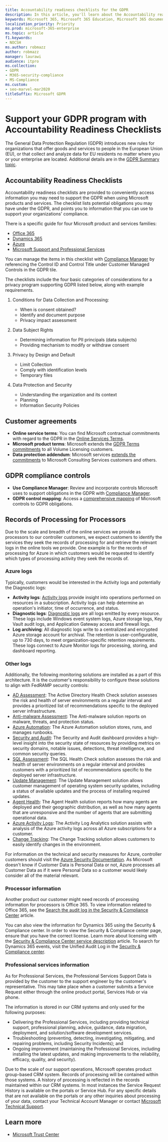 ```yaml
---
title: Accountability readiness checklists for the GDPR
description: In this article, you'll learn about the Accountability readiness checklists to access information for supporting the GDPR when using Microsoft products and services.
keywords: Microsoft 365, Microsoft 365 Education, Microsoft 365 documentation, GDPR
localization_priority: Priority
ms.prod: microsoft-365-enterprise
ms.topic: article
f1.keywords:
- NOCSH
ms.author: robmazz
author: robmazz
manager: laurawi
audience: itpro
ms.collection: 
- GDPR
- M365-security-compliance
- MS-Compliance
ms.custom:
- seo-marvel-mar2020
titleSuffix: Microsoft GDPR
---
```


# Support your GDPR program with Accountability Readiness Checklists

The General Data Protection Regulation (GDPR) introduces new rules for organizations that offer goods and services to people in the European Union (EU), or that collect and analyze data for EU residents no matter where you or your enterprise are located. Additional details are in the [GDPR Summary topic](gdpr.md).

## Accountability Readiness Checklists

Accountability readiness checklists are provided to conveniently access information you may need to support the GDPR when using Microsoft products and services. The checklist lists potential obligations you may have under the GDPR, and points you to information that you can use to support your organizations' compliance.

There is a specific guide for four Microsoft product and services families:

- [Office 365](gdpr-arc-Office365.md)
- [Dynamics 365](gdpr-arc-azure-dynamics.md)
- [Azure](gdpr-arc-azure-dynamics.md)
- [Microsoft Support and Professional Services](gdpr-arc-prof-services.md)

You can manage the items in this checklist with [Compliance Manager](/microsoft-365/compliance/compliance-manager) by referencing the Control ID and Control Title under Customer Managed Controls in the GDPR tile.

The checklists include the four basic categories of considerations for a privacy program supporting GDPR listed below, along with example requirements.

1. Conditions for Data Collection and Processing:

    - When is consent obtained?  
    - Identify and document purpose  
    - Privacy impact assessment

2. Data Subject Rights  

    - Determining information for PII principals (data subjects)  
    - Providing mechanism to modify or withdraw consent

3. Privacy by Design and Default  

    - Limit Collection  
    - Comply with identification levels  
    - Temporary files

4. Data Protection and Security  

    - Understanding the organization and its context  
    - Planning  
    - Information Security Policies

## Customer agreements

- **Online service terms**: You can find Microsoft contractual commitments with regard to the GDPR in the [Online Services Terms](https://go.microsoft.com/fwlink/p/?linkid=2052208).
- **Microsoft product terms**: Microsoft extends the [GDPR Terms commitments](https://go.microsoft.com/fwlink/p/?linkid=2052213) to all Volume Licensing customers.
- **Data protection addendum**: Microsoft services [extends the commitments](https://go.microsoft.com/fwlink/p/?linkid=2052215) to Microsoft Consulting Services customers and others.

## GDPR compliance controls

- **Use Compliance Manager**: Review and incorporate controls Microsoft uses to support obligations in the GDPR with [Compliance Manager](/microsoft-365/compliance/compliance-manager).
- **GDPR control mapping**: Access a [comprehensive mapping](https://go.microsoft.com/fwlink/p/?linkid=2052220) of Microsoft controls to GDPR obligations.

## Records of Processing for Processors

Due to the scale and breadth of the online services we provide as processors to our controller customers, we expect customers to identify the services they seek the records of processing for and retrieve the relevant logs in the online tools we provide. One example is for the records of processing for Azure in which customers would be requested to identify which types of processing activity they seek the records of.

### Azure logs

Typically, customers would be interested in the Activity logs and potentially the Diagnostic logs:

- **Activity logs**: [Activity logs](/azure/azure-monitor/platform/platform-logs-overview) provide insight into operations performed on resources in a subscription. Activity logs can help determine an operation's initiator, time of occurrence, and status.
- **Diagnostic logs**: [Diagnostic logs](/azure/azure-monitor/platform/platform-logs-overview) are all logs emitted by every resource. These logs include Windows event system logs, Azure storage logs, Key Vault audit logs, and Application Gateway access and firewall logs.
- **Log archiving**: All diagnostic logs write to a centralized and encrypted Azure storage account for archival. The retention is user-configurable, up to 730 days, to meet organization-specific retention requirements. These logs connect to Azure Monitor logs for processing, storing, and dashboard reporting.

### Other logs

Additionally, the following monitoring solutions are installed as a part of this architecture. It is the customer's responsibility to configure these solutions to align with FedRAMP security controls:

- [AD Assessment](/azure/azure-monitor/insights/ad-assessment): The Active Directory Health Check solution assesses the risk and health of server environments on a regular interval and provides a prioritized list of recommendations specific to the deployed server infrastructure.
- [Anti-malware Assessment](/azure/security-center/security-center-services?tabs=features-windows#supported-endpoint-protection-solutions-): The Anti-malware solution reports on malware, threats, and protection status.
- [Azure Automation](/azure/automation/automation-hybrid-runbook-worker): The Azure Automation solution stores, runs, and manages runbooks.
- [Security and Audit](/azure/security-center/security-center-introduction): The Security and Audit dashboard provides a high-level insight into the security state of resources by providing metrics on security domains, notable issues, detections, threat intelligence, and common security queries.
- [SQL Assessment](/azure/azure-monitor/insights/sql-assessment): The SQL Health Check solution assesses the risk and health of server environments on a regular interval and provides customers with a prioritized list of recommendations specific to the deployed server infrastructure.
- [Update Management](/azure/automation/update-management/update-mgmt-overview): The Update Management solution allows customer management of operating system security updates, including a status of available updates and the process of installing required updates.
- [Agent Health](/azure/azure-monitor/insights/solution-agenthealth): The Agent Health solution reports how many agents are deployed and their geographic distribution, as well as how many agents that are unresponsive and the number of agents that are submitting operational data.
- [Azure Activity Logs](/azure/azure-monitor/platform/activity-log): The Activity Log Analytics solution assists with analysis of the Azure activity logs across all Azure subscriptions for a customer.
- [Change Tracking](/azure/azure-monitor/platform/activity-log): The Change Tracking solution allows customers to easily identify changes in the environment.

For information on the technical and security measures for Azure, controller customers should visit the [Azure Security Documentation](/azure/security/). As Microsoft doesn't know if Customer Data is Personal Data or not, Azure processes all Customer Data as if it were Personal Data so a customer would likely consider all of the material relevant.

### Processor information

Another product our customer might need records of processing information for processors is Office 365. To view information related to Office 365, see the [Search the audit log in the Security & Compliance Center](/microsoft-365/compliance/search-the-audit-log-in-security-and-compliance) article.

You can also view the information for Dynamics 365 using the Security & Compliance center.  In order to view the Security & Compliance center page, ensure that you have the correct license. Learn more about licensing with the [Security & Compliance Center service description](/office365/servicedescriptions/office-365-platform-service-description/office-365-securitycompliance-center) article. To search for Dynamics 365 events, visit the Unified Audit Log in the [Security & Compliance center](https://protection.office.com/unifiedauditlog).

### Professional services information

As for Professional Services, the Professional Services Support Data is provided by the customer to the support engineer by the customer's representative.  This may take place when a customer submits a Service Request either through the online product portal, Services Hub or via phone.

The information is stored in our CRM systems and only used for the following purposes:

- Delivering the Professional Services, including providing technical support, professional planning, advice, guidance, data migration, deployment, and solution/software development services.  
- Troubleshooting (preventing, detecting, investigating, mitigating, and repairing problems, including Security Incidents); and 
- Ongoing improvement (maintaining the Professional Services, including installing the latest updates, and making improvements to the reliability, efficacy, quality, and security). 

Due to the scale of our support operations, Microsoft operates product group-based CRM system. Records of processing will be contained within those systems.
A history of processing is reflected in the records maintained within our CRM systems.  In most instances the Service Request History is available on the portals or Service Hub.
For any specific details that are not available on the portals or any other inquiries about processing of your data, contact your Technical Account Manager or contact [Microsoft Technical Support](https://support.microsoft.com/contactus/).

## Learn more

- [Microsoft Trust Center](https://www.microsoft.com/trust-center/privacy/gdpr-overview)
